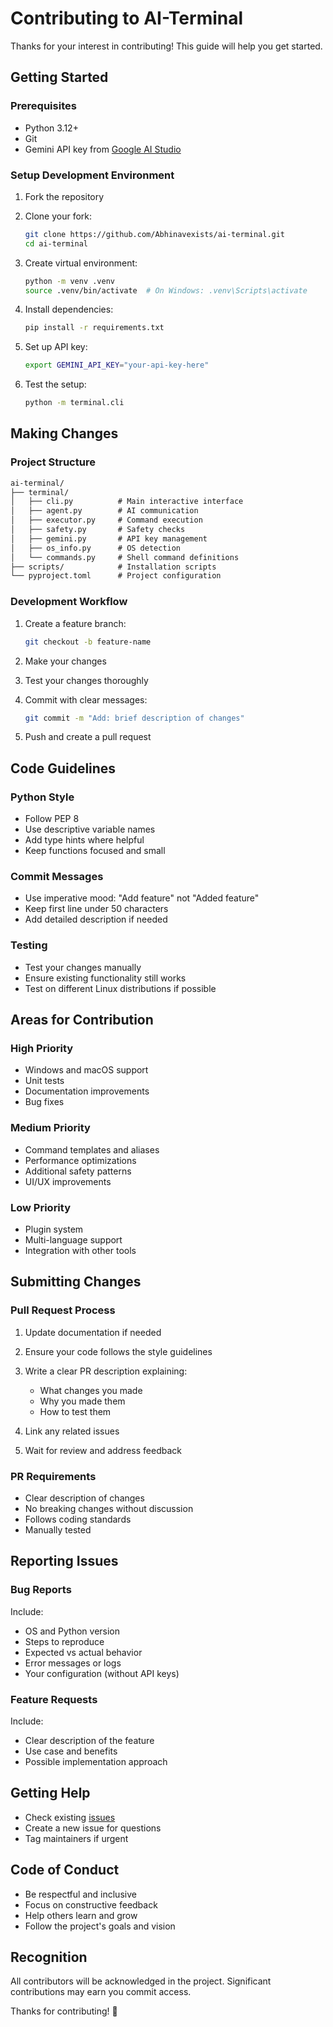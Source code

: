 # Contributing to AI-Terminal

Thanks for your interest in contributing! This guide will help you get started.

## Getting Started

### Prerequisites

- Python 3.12+
- Git
- Gemini API key from [Google AI Studio](https://aistudio.google.com/app/apikey)

### Setup Development Environment

1. Fork the repository
2. Clone your fork:

   ```bash
   git clone https://github.com/Abhinavexists/ai-terminal.git
   cd ai-terminal
   ```

3. Create virtual environment:

   ```bash
   python -m venv .venv
   source .venv/bin/activate  # On Windows: .venv\Scripts\activate
   ```

4. Install dependencies:

   ```bash
   pip install -r requirements.txt
   ```

5. Set up API key:

   ```bash
   export GEMINI_API_KEY="your-api-key-here"
   ```

6. Test the setup:

   ```bash
   python -m terminal.cli
   ```

## Making Changes

### Project Structure

```markdown
ai-terminal/
├── terminal/
│   ├── cli.py          # Main interactive interface
│   ├── agent.py        # AI communication
│   ├── executor.py     # Command execution
│   ├── safety.py       # Safety checks
│   ├── gemini.py       # API key management
│   ├── os_info.py      # OS detection
│   └── commands.py     # Shell command definitions
├── scripts/            # Installation scripts
└── pyproject.toml      # Project configuration
```

### Development Workflow

1. Create a feature branch:

   ```bash
   git checkout -b feature-name
   ```

2. Make your changes
3. Test your changes thoroughly
4. Commit with clear messages:

   ```bash
   git commit -m "Add: brief description of changes"
   ```

5. Push and create a pull request

## Code Guidelines

### Python Style

- Follow PEP 8
- Use descriptive variable names
- Add type hints where helpful
- Keep functions focused and small

### Commit Messages

- Use imperative mood: "Add feature" not "Added feature"
- Keep first line under 50 characters
- Add detailed description if needed

### Testing

- Test your changes manually
- Ensure existing functionality still works
- Test on different Linux distributions if possible

## Areas for Contribution

### High Priority

- Windows and macOS support
- Unit tests
- Documentation improvements
- Bug fixes

### Medium Priority

- Command templates and aliases
- Performance optimizations
- Additional safety patterns
- UI/UX improvements

### Low Priority

- Plugin system
- Multi-language support
- Integration with other tools

## Submitting Changes

### Pull Request Process

1. Update documentation if needed
2. Ensure your code follows the style guidelines
3. Write a clear PR description explaining:
   - What changes you made
   - Why you made them
   - How to test them

4. Link any related issues
5. Wait for review and address feedback

### PR Requirements

- Clear description of changes
- No breaking changes without discussion
- Follows coding standards
- Manually tested

## Reporting Issues

### Bug Reports

Include:

- OS and Python version
- Steps to reproduce
- Expected vs actual behavior
- Error messages or logs
- Your configuration (without API keys)

### Feature Requests

Include:

- Clear description of the feature
- Use case and benefits
- Possible implementation approach

## Getting Help

- Check existing [issues](https://github.com/Abhinavexists/ai-terminal/issues)
- Create a new issue for questions
- Tag maintainers if urgent

## Code of Conduct

- Be respectful and inclusive
- Focus on constructive feedback
- Help others learn and grow
- Follow the project's goals and vision

## Recognition

All contributors will be acknowledged in the project. Significant contributions may earn you commit access.

Thanks for contributing! 🚀
